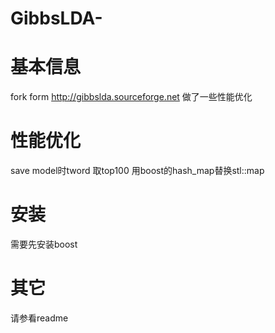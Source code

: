 # GibbsLDA-

# 基本信息
fork form http://gibbslda.sourceforge.net
做了一些性能优化


# 性能优化
save model时tword 取top100
用boost的hash_map替换stl::map

# 安装
需要先安装boost

# 其它
请参看readme



